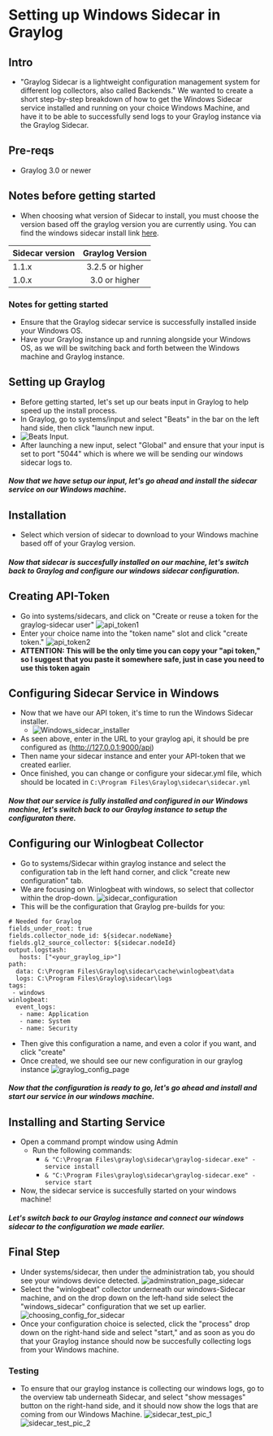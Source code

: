 

# Setting up Windows Sidecar in Graylog

## Intro
- "Graylog Sidecar is a lightweight configuration management system for different log collectors, also called Backends." We wanted to create a short step-by-step breakdown of how to get the Windows Sidecar service installed and running on your choice Windows Machine, and have it to be able to successfully send logs to your Graylog instance via the Graylog Sidecar. 

## Pre-reqs
- Graylog 3.0 or newer

## Notes before getting started

- When choosing what version of Sidecar to install, you must choose the version based off the graylog version you are currently using. You can find the windows sidecar install link [here](https://github.com/Graylog2/collector-sidecar/releases/).

| Sidecar version  | Graylog Version |
| ------------- |:-------------:|
|1.1.x     | 3.2.5 or higher     |
| 1.0.x      | 3.0 or higher     |

### Notes for getting started
- Ensure that the Graylog sidecar service is successfully installed inside your Windows OS.
- Have your Graylog instance up and running alongside your Windows OS, as we will be switching back and forth between the Windows machine and Graylog instance.

## Setting up Graylog 
- Before getting started, let's set up our beats input in Graylog to help speed up the install process.  
- In Graylog, go to systems/input and select "Beats" in the bar on the left hand side, then click "launch new input.
- ![Beats Input](https://github.com/davethegut/Work/blob/b5cc7c33ca1be9b87964c42464d2a9af27622959/pictures/Launch_beats_input.png). 
- After launching a new input, select "Global" and ensure that your input is set to port "5044" which is where we will be sending our windows sidecar logs to. 
##### Now that we have setup our input, let's go ahead and install the sidecar service on our Windows machine.

## Installation
- Select which version of sidecar to download to your Windows machine based off of your Graylog version.
##### Now that sidecar is succesfully installed on our machine, let's switch back to Graylog and configure our windows sidecar configuration. 

## Creating API-Token
- Go into systems/sidecars, and click on "Create or reuse a token for the graylog-sidecar user" 
![api_token1](https://github.com/davethegut/Work/blob/90cfa7736cf9d509e2591f468ae8356b98fe4046/pictures/api-token1.1.png)
- Enter your choice name into the "token name" slot and click "create token."
![api_token2](https://github.com/davethegut/Work/blob/f6889fbe64fbf3da137f88d07cc0093893eabfeb/pictures/api-token2.png)
- __ATTENTION: This will be the only time you can copy your "api token," so I suggest that you paste it somewhere safe, just in case you need to use this token again__

## Configuring Sidecar Service in Windows
- Now that we have our API token, it's time to run the Windows Sidecar installer.
    - ![Windows_sidecar_installer](https://github.com/davethegut/Work/blob/f6889fbe64fbf3da137f88d07cc0093893eabfeb/pictures/Windows-sidecar-installer.png)
- As seen above, enter in the URL to your graylog api, it should be pre configured as (http://127.0.0.1:9000/api)
- Then name your sidecar instance and enter your API-token that we created earlier. 
- Once finished, you can change or configure your sidecar.yml file, which should be located in `C:\Program Files\Graylog\sidecar\sidecar.yml`
##### Now that our service is fully installed and configured in our Windows machine, let's switch back to our Graylog instance to setup the configuraton there.

## Configuring our Winlogbeat Collector
- Go to systems/Sidecar within graylog instance and select the configuration tab in the left hand corner, and click "create new configuration" tab.
- We are focusing on Winlogbeat with windows, so select that collector within the drop-down.
    ![sidecar_configuration](https://github.com/davethegut/Work/blob/90cfa7736cf9d509e2591f468ae8356b98fe4046/pictures/Winlogbeat_config.png)
- This will be the configuration that Graylog pre-builds for you: 
```
# Needed for Graylog
fields_under_root: true
fields.collector_node_id: ${sidecar.nodeName}
fields.gl2_source_collector: ${sidecar.nodeId}
output.logstash:
   hosts: ["<your_graylog_ip>"]
path:
  data: C:\Program Files\Graylog\sidecar\cache\winlogbeat\data
  logs: C:\Program Files\Graylog\sidecar\logs
tags:
 - windows
winlogbeat:
  event_logs:
   - name: Application
   - name: System
   - name: Security
```
- Then give this configuration a name, and even a color if you want, and click "create"
- Once created, we should see our new configuration in our graylog instance
![graylog_config_page](https://github.com/davethegut/Work/blob/90cfa7736cf9d509e2591f468ae8356b98fe4046/pictures/Windows_sidecar_configurations_main_page.png)
##### Now that the configuration is ready to go, let's go ahead and install and start our service in our windows machine. 

## Installing and Starting Service
- Open a command prompt window using Admin 
   - Run the following commands: 
        - `& "C:\Program Files\graylog\sidecar\graylog-sidecar.exe" -service install `
        - `& "C:\Program Files\graylog\sidecar\graylog-sidecar.exe" -service start `
- Now, the sidecar service is succesfully started on your windows machine! 
##### Let's switch back to our Graylog instance and connect our windows sidecar to the configuration we made earlier.

## Final Step
- Under systems/sidecar, then under the administration tab, you should see your windows device detected.
![adminstration_page_sidecar](https://github.com/davethegut/Work/blob/4271fd108a7d45c6eaa8c51eae9ea53e4f2a1700/pictures/Windows-Sidecar-Administration-page.png)
- Select the "winlogbeat" collector underneath our windows-Sidecar machine, and on the drop down on the left-hand side select the "windows_sidecar" configuration that we set up earlier. 
![choosing_config_for_sidecar](https://github.com/davethegut/Work/blob/3b39678c460ae73355d8ce36afd4fbd1f3331eb2/pictures/choosing_sidecar_config.png)
- Once your configuration choice is selected, click the "process" drop down on the right-hand side and select "start," and as soon as you do that your Graylog instance should now be succesfully collecting logs from your Windows machine. 

### Testing
- To ensure that our graylog instance is collecting our windows logs, go to the overview tab underneath Sidecar, and select "show messages" button on the right-hand side, and it should now show the logs that are coming from our Windows Machine. 
![sidecar_test_pic_1](https://github.com/davethegut/Work/blob/3b39678c460ae73355d8ce36afd4fbd1f3331eb2/pictures/Sidecar_test1.png)
![sidecar_test_pic_2](https://github.com/davethegut/Work/blob/3b39678c460ae73355d8ce36afd4fbd1f3331eb2/pictures/Sidecar_test2.png) 
